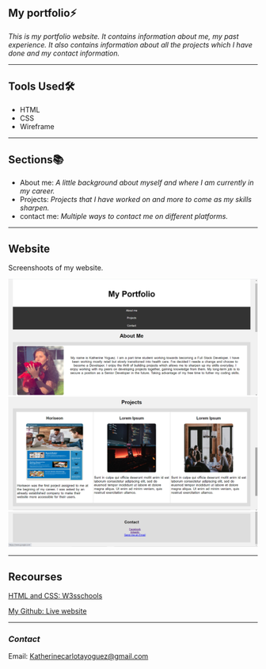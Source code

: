 ## **My portfolio**⚡️

_This is my portfolio website. It contains information about me, my past experience. It also contains information about all the projects which I have done and my contact information._
__________________________________________________________________________________________________________________________________________



## **Tools Used**🛠️

* HTML
* CSS
* Wireframe

___________________________________________________________________________________________________________________________________________

## **Sections**📚

* About me: _A little background about myself and where I am currently in my career._
* Projects: _Projects that I have worked on and more to come as my skills sharpen._
* contact me: _Multiple ways to contact me on different platforms._

___________________________________________________________________________________________________________________________________________

## **Website**

Screenshoots of my website.

![Screenshot 1](/images/website1.png)
![Screenshot 2](/images/website2.png)
![Screenshot 3](/images/website3.png)

____________________________________________________________________________________________________________________________________________

## **Recourses**
[ HTML and CSS: W3sschools](https://www.w3schools.com/)

[My Github: Live website](https://katherineyoguez.github.io/myportfolio/)

____________________________________________________________________________________________________________________________________________

### _Contact_

Email: Katherinecarlotayoguez@gmail.com